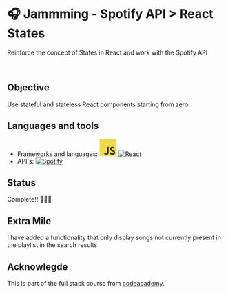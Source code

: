 # 🎧 Jammming - Spotify API > React States<br>

<link href="https://languages.abranhe.com/logos.css" rel="stylesheet">

<p>Reinforce the concept of States in React and work with the Spotify API</p><br>

<h2>Objective<a name="objective_h"></a></h2>
<p>Use stateful and stateless  React components starting from zero</p>


<h2>Languages and tools<a name="languajes_h"></a></h2>
<p></p>
<ul><li> Frameworks and languages:
<a href="https://developer.mozilla.org/en-US/docs/Web/JavaScript" target="_blank"> <img src="https://raw.githubusercontent.com/devicons/devicon/master/icons/javascript/javascript-original.svg" alt="javascript" width="40" height="40"/> </a>
<a href="https://reactjs.org/" target="_blank"> <img src="https://www.pinclipart.com/picdir/middle/537-5374089_react-js-logo-clipart.png" alt="React" width="50" height="40"/> </a></li>
  <li>API's:
    <a href="https://open.spotify.com/" target="_blank"> <img src="https://upload.wikimedia.org/wikipedia/commons/thumb/7/74/Spotify_App_Logo.svg/2048px-Spotify_App_Logo.svg.png" alt="Spotify" width="40" height="40"/> </a>
  </li>
</ul>
<h2>Status <a name="status_h"></a></h2>
<p>Complete!! 🎉🎉🎉</p>

<h2>Extra Mile <a name="extra_m"></a></h2>
<p>I have added a functionality that only display songs not currently present in the playlist in the search results</p>

<h2>Acknowlegde <a name="acknowledge_h"></a></h2>
<p>This is part of the full stack course from <a href='https://www.codecademy.com/'>codeacademy</a>.</p>
